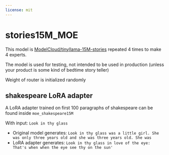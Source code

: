 ```yaml
---
license: mit
---
```


# stories15M_MOE

This model is [ModelCloud/tinyllama-15M-stories](https://huggingface.co/ModelCloud/tinyllama-15M-stories) repeated 4 times to make 4 experts.

The model is used for testing, not intended to be used in production (unless your product is some kind of bedtime story teller)

Weight of router is initialized randomly

## shakespeare LoRA adapter

A LoRA adapter trained on first 100 paragraphs of shakespeare can be found inside `moe_shakespeare15M`

With input: `Look in thy glass`
- Original model generates: `Look in thy glass was a little girl. She was only three years old and she was three years old. She was`
- LoRA adapter generates: `Look in thy glass in love of the eye: That's when when the eye see thy on the sun'`
